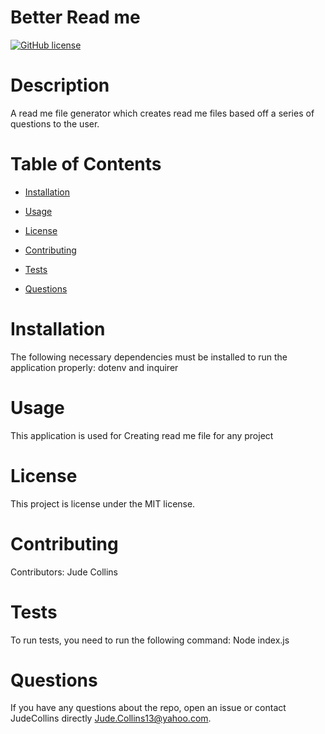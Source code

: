 
# Better Read me
[![GitHub license](https://img.shields.io/badge/license-MIT-blue.svg)](https://github.com/JudeCollins/BetterReadme)

# Description

A read me file generator which creates read me files based off a series of questions to the user.

# Table of Contents 

* [Installation](#installation)

* [Usage](#usage)

* [License](#license)

* [Contributing](#contributing)

* [Tests](#tests)

* [Questions](#questions)

# Installation
The following necessary dependencies must be installed to run the application properly: dotenv and inquirer

# Usage

​This application is used for Creating read me file for any project

# License
This project is license under the MIT license.

# Contributing
​Contributors: Jude Collins

# Tests
To run tests, you need to run the following command: Node index.js

# Questions
If you have any questions about the repo, open an issue or contact JudeCollins directly Jude.Collins13@yahoo.com.










